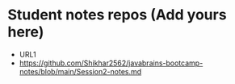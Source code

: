 # Student notes repos (Add yours here)
- URL1
- https://github.com/Shikhar2562/javabrains-bootcamp-notes/blob/main/Session2-notes.md
